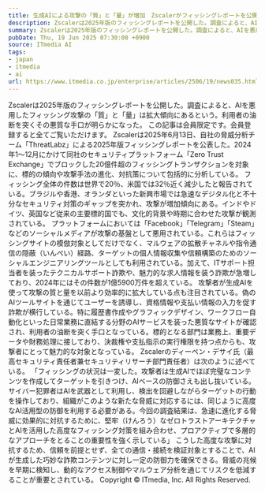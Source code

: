 ```yaml
---
title: 生成AIによる攻撃の「質」と「量」が増加　Zscalerがフィッシングレポートを公開
description: Zscalerは2025年版のフィッシングレポートを公開した。調査によると、AIを悪用したフィッシング攻撃の「質」と「量」は拡大傾向にあるという。利用者の油断を突くその悪質な手口が明らかになった。
summary: Zscalerは2025年版のフィッシングレポートを公開した。調査によると、AIを悪用したフィッシング攻撃の「質」と「量」は拡大傾向にあるという。利用者の油断を突くその悪質な手口が明らかになった。
pubDate: Thu, 19 Jun 2025 07:30:00 +0900
source: ITmedia AI
tags:
- japan
- itmedia
- ai
url: https://www.itmedia.co.jp/enterprise/articles/2506/19/news035.html
---
```


Zscalerは2025年版のフィッシングレポートを公開した。調査によると、AIを悪用したフィッシング攻撃の「質」と「量」は拡大傾向にあるという。利用者の油断を突くその悪質な手口が明らかになった。
この記事は会員限定です。会員登録すると全てご覧いただけます。
Zscalerは2025年6月13日、自社の脅威分析チーム「ThreatLabz」による2025年版フィッシングレポートを公表した。2024年1〜12月にかけて同社のセキュリティプラットフォーム「Zero Trust Exchange」でブロックした20億件超のフィッシングトランザクションを対象に、標的の傾向や攻撃手法の進化、対抗策について包括的に分析している。
フィッシング全体の件数は世界で20％、米国では32％近く減少したと報告されている。ブラジルや香港、オランダといった新興市場では急速なデジタル化と不十分なセキュリティ対策のギャップを突かれ、攻撃が増加傾向にある。インドやドイツ、英国など従来の主要標的国でも、文化的背景や時期に合わせた攻撃が観測されている。
プラットフォームにおいては「Facebook」「Telegram」「Steam」などのソーシャルメディアが攻撃の基盤として悪用されている。これらはフィッシングサイトの模倣対象としてだけでなく、マルウェアの拡散チャネルや指令通信の隠蔽（いんぺい）経路、ターゲットの個人情報収集や信頼構築のためのソーシャルエンジニアリングツールとしても利用されている。加えて、ITサポート担当者を装ったテクニカルサポート詐欺や、魅力的な求人情報を装う詐欺が急増しており、2024年にはその件数が1億5900万件を超えている。
攻撃者が生成AIを使って攻撃の質と量を以前より効率的に拡大している点も注目されている。偽のAIツールサイトを通じてユーザーを誘導し、資格情報や支払い情報の入力を促す詐欺が横行している。特に履歴書作成やグラフィックデザイン、ワークフロー自動化といった日常業務に直結する分野のAIサービスを装った悪質なサイトが確認され、利用者の油断を突く手口となっている。標的となる部門は業務上、重要データや財務処理に接しており、決裁権や支払指示の実行権限を持つ点からも、攻撃者にとって魅力的な対象となっている。
Zscalerのディーペン・デサイ氏（最高セキュリティ責任者兼セキュリティリサーチ部門責任者）は次のように述べている。
「フィッシングの状況は一変した。攻撃者は生成AIでほぼ完璧なコンテンツを作成してターゲットを引きつけ、AIベースの防御さえも出し抜いている。サイバー犯罪者はAIを武器として利用し、検出を回避しながらターゲットの行動を操作しており、組織がこのような新たな脅威に対応するには、同じように高度なAI活用型の防御を利用する必要がある。今回の調査結果は、急速に進化する脅威に効果的に対抗するために、堅牢（けんろう）なゼロトラストアーキテクチャとAIを活用した高度なフィッシング対策を組み合わせ、プロアクティブで多層的なアプローチをとることの重要性を強く示している」
こうした高度な攻撃に対抗するため、信頼を前提とせず、全ての通信・接続を検証対象とすることで、AIが生成した巧妙な詐欺コンテンツに対し一定の防御力を確保できる。脅威の兆候を早期に検知し、動的なアクセス制御やマルウェア分析を通じてリスクを低減することが重要とされている。
Copyright © ITmedia, Inc. All Rights Reserved.